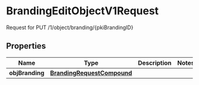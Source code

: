 

# BrandingEditObjectV1Request

Request for PUT /1/object/branding/{pkiBrandingID}

## Properties

| Name | Type | Description | Notes |
|------------ | ------------- | ------------- | -------------|
|**objBranding** | [**BrandingRequestCompound**](BrandingRequestCompound.md) |  |  |



